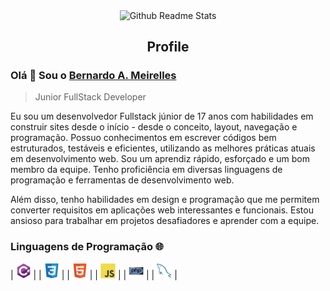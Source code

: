<p align="center">
 <img width="100px" src="https://res.cloudinary.com/anuraghazra/image/upload/v1594908242/logo_ccswme.svg" align="center" alt="Github Readme Stats" />
 <h2 align="center">Profile</h2>
</p>

### Olá 👋 Sou o [Bernardo A. Meirelles](https://bernardomrl.netlify.app)
> Junior FullStack Developer


<div>
 <p>
Eu sou um desenvolvedor Fullstack júnior de 17 anos com habilidades em construir sites desde o início - desde o conceito, layout, navegação e programação. Possuo conhecimentos em escrever códigos bem estruturados, testáveis e eficientes, utilizando as melhores práticas atuais em desenvolvimento web. Sou um aprendiz rápido, esforçado e um bom membro da equipe. Tenho proficiência em diversas linguagens de programação e ferramentas de desenvolvimento web.

Além disso, tenho habilidades em design e programação que me permitem converter requisitos em aplicações web interessantes e funcionais. Estou ansioso para trabalhar em projetos desafiadores e aprender com a equipe.
</p>
</div>

### Linguagens de Programação 🌐

| [<img src="https://raw.githubusercontent.com/izumin5210/emojipack-for-devicon/master/png/csharp.png" alt="C#" width="24">](https://learn.microsoft.com/pt-br/dotnet/csharp/) |
| [<img src="https://raw.githubusercontent.com/izumin5210/emojipack-for-devicon/master/png/css3.png" alt="CSS3" width="24">](https://developer.mozilla.org/pt-BR/docs/Web/CSS) |
| [<img src="https://raw.githubusercontent.com/izumin5210/emojipack-for-devicon/master/png/html5.png" alt="HTML5" width="24">](https://developer.mozilla.org/pt-BR/docs/Web/HTML) |
| [<img src="https://raw.githubusercontent.com/izumin5210/emojipack-for-devicon/master/png/javascript.png" alt="JS" width="24">](https://developer.mozilla.org/pt-BR/docs/Web/JavaScript) |
| [<img src="https://raw.githubusercontent.com/izumin5210/emojipack-for-devicon/master/png/php.png" alt="PHP" width="24">](https://php.net) |
| [<img src="https://raw.githubusercontent.com/izumin5210/emojipack-for-devicon/master/png/mysql.png" alt="MYSQL" width="24">](https://mysql.com) |
